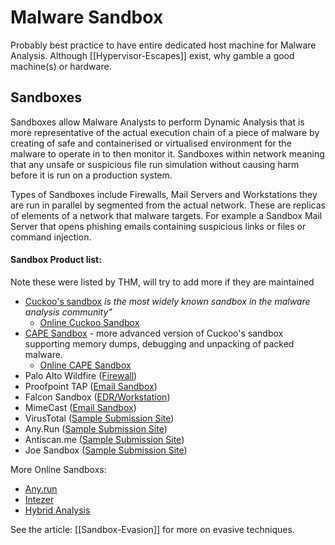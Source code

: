 # Malware Sandbox

Probably best practice to have entire dedicated host machine for Malware Analysis. Although [[Hypervisor-Escapes]] exist, why gamble a good machine(s) or hardware.

## Sandboxes

Sandboxes allow Malware Analysts to perform Dynamic Analysis that is more representative of the actual execution chain of a piece of malware by creating of safe and containerised or virtualised environment for the malware to operate in to then monitor it. Sandboxes within network meaning that any unsafe or suspicious file run simulation without causing harm before it is run on a production system. 

Types of Sandboxes include Firewalls, Mail Servers and Workstations they are run in parallel by segmented from the actual network. These are replicas of elements of a network that malware targets. For example a Sandbox Mail Server that opens phishing emails containing suspicious links or files or command injection. 

#### Sandbox Product list:

Note these were listed by THM, will try to add more if they are maintained 

- [Cuckoo's sandbox](https://cuckoosandbox.org/) *is the most widely known sandbox in the malware analysis community"*
	- [Online Cuckoo Sandbox](https://cuckoo.cert.ee/)
- [CAPE Sandbox](https://github.com/kevoreilly/CAPEv2) - more advanced version of Cuckoo's sandbox supporting memory dumps, debugging and unpacking of packed malware.
	- [Online CAPE Sandbox](https://www.capesandbox.com/)
-   Palo Alto Wildfire ([Firewall](https://www.paloaltonetworks.co.uk/products/secure-the-network/wildfire))
-   Proofpoint TAP ([Email Sandbox](https://www.proofpoint.com/uk/products/advanced-threat-protection/targeted-attack-protection))
-   Falcon Sandbox ([EDR/Workstation](https://www.crowdstrike.co.uk/products/threat-intelligence/falcon-sandbox-malware-analysis/))
-   MimeCast ([Email Sandbox](https://www.mimecast.com/))
-   VirusTotal ([Sample Submission Site](https://www.virustotal.com/))
-   Any.Run ([Sample Submission Site](https://any.run/))
-   Antiscan.me ([Sample Submission Site](https://antiscan.me/))
-   Joe Sandbox ([Sample Submission Site](https://www.joesandbox.com/))

More Online Sandboxs:
-   [Any.run](https://any.run/)
-   [Intezer](https://analyze.intezer.com/)
-   [Hybrid Analysis](https://hybrid-analysis.com/)

See the article: [[Sandbox-Evasion]] for more on evasive techniques.